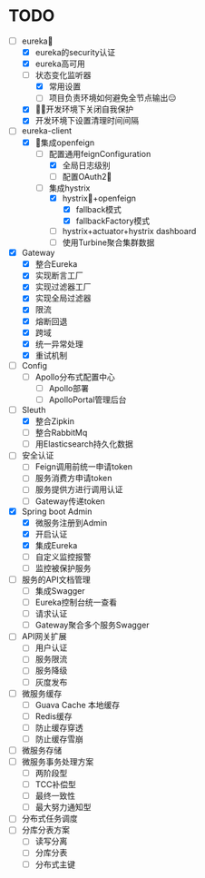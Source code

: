 # TODO

- [ ] eureka🚩
  - [x] eureka的security认证
  - [x] eureka高可用
  - [ ] 状态变化监听器
    - [x] 常用设置
    - [ ] 项目负责环境如何避免全节点输出😑
  - [x] 开发环境下关闭自我保护
  - [x] 开发环境下设置清理时间间隔
- [ ] eureka-client
  - [x] 集成openfeign
    - [ ] 配置通用feignConfiguration
      - [x] 全局日志级别
      - [ ] 配置OAuth2🤯
    - [ ] 集成hystrix
      - [x] hystrix+openfeign
        - [x] fallback模式
        - [x] fallbackFactory模式
      - [ ] hystrix+actuator+hystrix dashboard
      - [ ] 使用Turbine聚合集群数据
- [x] Gateway
  - [x] 整合Eureka
  - [x] 实现断言工厂
  - [x] 实现过滤器工厂
  - [x] 实现全局过滤器
  - [x] 限流
  - [x] 熔断回退
  - [x] 跨域
  - [x] 统一异常处理
  - [x] 重试机制
- [ ] Config
  - [ ] Apollo分布式配置中心
    - [ ] Apollo部署
    - [ ] ApolloPortal管理后台
- [ ] Sleuth
  - [x] 整合Zipkin
  - [ ] 整合RabbitMq
  - [ ] 用Elasticsearch持久化数据
- [ ] 安全认证
  - [ ] Feign调用前统一申请token
  - [ ] 服务消费方申请token
  - [ ] 服务提供方进行调用认证
  - [ ] Gateway传递token
- [x] Spring boot Admin
  - [x] 微服务注册到Admin
  - [x] 开启认证
  - [x] 集成Eureka
  - [ ] 自定义监控报警
  - [ ] 监控被保护服务
- [ ] 服务的API文档管理
  - [ ] 集成Swagger
  - [ ] Eureka控制台统一查看
  - [ ] 请求认证
  - [ ] Gateway聚合多个服务Swagger
- [ ] API网关扩展
  - [ ] 用户认证
  - [ ] 服务限流
  - [ ] 服务降级
  - [ ] 灰度发布
- [ ] 微服务缓存
  - [ ] Guava Cache 本地缓存
  - [ ] Redis缓存
  - [ ] 防止缓存穿透
  - [ ] 防止缓存雪崩
- [ ] 微服务存储
- [ ] 微服务事务处理方案
  - [ ] 两阶段型
  - [ ] TCC补偿型
  - [ ] 最终一致性
  - [ ] 最大努力通知型
- [ ] 分布式任务调度
- [ ] 分库分表方案
  - [ ] 读写分离
  - [ ] 分库分表
  - [ ] 分布式主键
